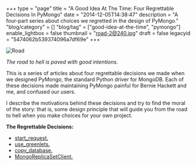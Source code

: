 +++
type = "page"
title = "A Good Idea At The Time: Four Regrettable Decisions In PyMongo"
date = "2014-12-05T14:38:47"
description = "A four-part series about choices we regretted in the design of PyMongo."
"blog/category" = []
"blog/tag" = ["good-idea-at-the-time", "pymongo"]
enable_lightbox = false
thumbnail = "road-2@240.jpg"
draft = false
legacyid = "5474062b539374096a7df69e"
+++

<p><img style="display:block; margin-left:auto; margin-right:auto;" src="road-2.jpg" alt="Road" title="Road" /></p>
<p><em>The road to hell is paved with good intentions.</em></p>
<p>This is a series of articles about four regrettable decisions we made when we designed PyMongo, the standard Python driver for MongoDB. Each of these decisions made maintaining PyMongo painful for Bernie Hackett and me, and confused our users.</p>
<p>I describe the motivations behind these decisions and try to find the moral of the story: that is, some design principle that will guide you from the road to hell when you make choices for your own project.</p>
<p><strong>The Regrettable Decisions:</strong></p>
<ul>
<li><a href="/blog/good-idea-at-the-time-pymongo-start-request/">start_request.</a></li>
<li><a href="/blog/it-seemed-like-a-good-idea-at-the-time-pymongo-use-greenlets/">use_greenlets.</a></li>
<li><a href="/blog/good-idea-at-the-time-pymongo-copy-database/">copy_database.</a></li>
<li><a href="/blog/good-idea-at-the-time-pymongo-mongoreplicasetclient/">MongoReplicaSetClient.</a></li>
</ul>
    
